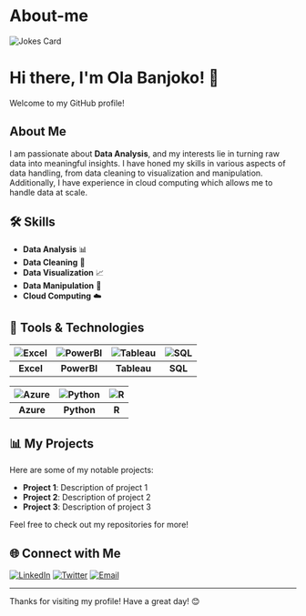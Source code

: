 # About-me

![Jokes Card](https://readme-jokes.vercel.app/api?showBorder&theme=gotham)

# Hi there, I'm Ola Banjoko! 👋

Welcome to my GitHub profile!

## About Me

I am passionate about **Data Analysis**, and my interests lie in turning raw data into meaningful insights. I have honed my skills in various aspects of data handling, from data cleaning to visualization and manipulation. Additionally, I have experience in cloud computing which allows me to handle data at scale.

## 🛠 Skills

- **Data Analysis** 📊
- **Data Cleaning** 🧹
- **Data Visualization** 📈
- **Data Manipulation** 🔄
- **Cloud Computing** ☁️

## 🔧 Tools & Technologies

| ![Excel](https://img.icons8.com/color/48/000000/microsoft-excel-2019.png) | ![PowerBI](https://img.icons8.com/color/48/000000/power-bi.png) | ![Tableau](https://img.icons8.com/color/48/000000/tableau-software.png) | ![SQL](https://img.icons8.com/color/48/000000/sql.png) |
| :-----------------------------------------------------------------------: | :-------------------------------------------------------------: | :-------------------------------------------------------------------: | :---------------------------------------------------: |
| **Excel**                                                                | **PowerBI**                                                      | **Tableau**                                                           | **SQL**                                                |

| ![Azure](https://img.icons8.com/color/48/000000/azure-1.png) | ![Python](https://img.icons8.com/color/48/000000/python.png) | ![R](https://img.icons8.com/color/48/000000/r-project.png) |
| :----------------------------------------------------------: | :----------------------------------------------------------: | :---------------------------------------------------------: |
| **Azure**                                                    | **Python**                                                   | **R**                                                       |

## 📊 My Projects

Here are some of my notable projects:

- **Project 1**: Description of project 1
- **Project 2**: Description of project 2
- **Project 3**: Description of project 3

Feel free to check out my repositories for more!

## 🌐 Connect with Me

[![LinkedIn](https://img.icons8.com/color/48/000000/linkedin.png)](https://www.linkedin.com/in/your-profile)
[![Twitter](https://img.icons8.com/color/48/000000/twitter.png)](https://twitter.com/your-profile)
[![Email](https://img.icons8.com/color/48/000000/email-open.png)](mailto:your-email@example.com)

---

Thanks for visiting my profile! Have a great day! 😊
